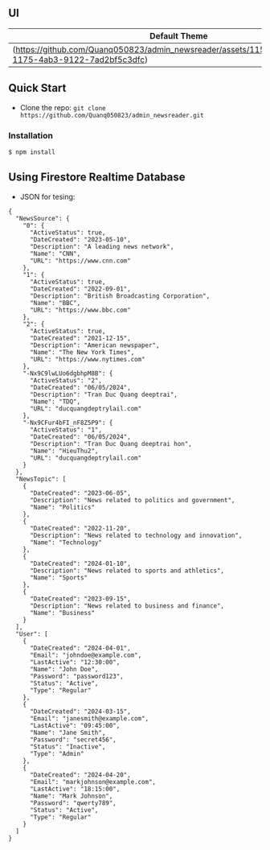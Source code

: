 
## UI

| Default Theme | Dark Theme |
| --- | --- |
| (https://github.com/Quanq050823/admin_newsreader/assets/115741397/75757e6e-1175-4ab3-9122-7ad2bf5c3dfc) |![CCnews-darkthemepng](https://github.com/Quanq050823/admin_newsreader/assets/115741397/27a8e959-2c10-4844-b886-9488e18ac13d)|

## Quick Start

- Clone the repo: `git clone https://github.com/Quanq050823/admin_newsreader.git`

### Installation

``` bash
$ npm install
```

## Using Firestore Realtime Database
- JSON for tesing:
```
{
  "NewsSource": {
    "0": {
      "ActiveStatus": true,
      "DateCreated": "2023-05-10",
      "Description": "A leading news network",
      "Name": "CNN",
      "URL": "https://www.cnn.com"
    },
    "1": {
      "ActiveStatus": true,
      "DateCreated": "2022-09-01",
      "Description": "British Broadcasting Corporation",
      "Name": "BBC",
      "URL": "https://www.bbc.com"
    },
    "2": {
      "ActiveStatus": true,
      "DateCreated": "2021-12-15",
      "Description": "American newspaper",
      "Name": "The New York Times",
      "URL": "https://www.nytimes.com"
    },
    "-Nx9C9lwLUo6dgbhpM8B": {
      "ActiveStatus": "2",
      "DateCreated": "06/05/2024",
      "Description": "Tran Duc Quang deeptrai",
      "Name": "TDQ",
      "URL": "ducquangdeptrylail.com"
    },
    "-Nx9CFur4bFI_nF8Z5P9": {
      "ActiveStatus": "1",
      "DateCreated": "06/05/2024",
      "Description": "Tran Duc Quang deeptrai hon",
      "Name": "HieuThu2",
      "URL": "ducquangdeptrylail.com"
    }
  },
  "NewsTopic": [
    {
      "DateCreated": "2023-06-05",
      "Description": "News related to politics and government",
      "Name": "Politics"
    },
    {
      "DateCreated": "2022-11-20",
      "Description": "News related to technology and innovation",
      "Name": "Technology"
    },
    {
      "DateCreated": "2024-01-10",
      "Description": "News related to sports and athletics",
      "Name": "Sports"
    },
    {
      "DateCreated": "2023-09-15",
      "Description": "News related to business and finance",
      "Name": "Business"
    }
  ],
  "User": [
    {
      "DateCreated": "2024-04-01",
      "Email": "johndoe@example.com",
      "LastActive": "12:30:00",
      "Name": "John Doe",
      "Password": "password123",
      "Status": "Active",
      "Type": "Regular"
    },
    {
      "DateCreated": "2024-03-15",
      "Email": "janesmith@example.com",
      "LastActive": "09:45:00",
      "Name": "Jane Smith",
      "Password": "secret456",
      "Status": "Inactive",
      "Type": "Admin"
    },
    {
      "DateCreated": "2024-04-20",
      "Email": "markjohnson@example.com",
      "LastActive": "18:15:00",
      "Name": "Mark Johnson",
      "Password": "qwerty789",
      "Status": "Active",
      "Type": "Regular"
    }
  ]
}

```
